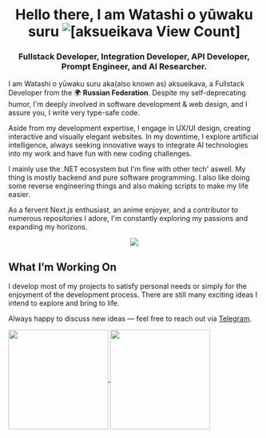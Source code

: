 <h1 align="center">Hello there, I am Watashi o yūwaku suru <img src="https://komarev.com/ghpvc/?username=aksueikava" alt="[aksueikava View Count]"/></h1>
<h3 align="center">Fullstack Developer, Integration Developer, API Developer, Prompt Engineer, and AI Researcher.</h3>

I am Watashi o yūwaku suru aka(also known as) aksueikava, a Fullstack Developer from the 🌍 **Russian Federation**. Despite my self-deprecating humor, I'm deeply involved in software development & web design, and I assure you, I write very type-safe code.

Aside from my development expertise, I engage in UX/UI design, creating interactive and visually elegant websites. In my downtime, I explore artificial intelligence, always seeking innovative ways to integrate AI technologies into my work and have fun with new coding challenges.

I mainly use the .NET ecosystem but I'm fine with other tech' aswell. My thing is mostly backend and pure software programming. I also like doing some reverse engineering things and also making scripts to make my life easier.

As a fervent Next.js enthusiast, an anime enjoyer, and a contributor to numerous repositories I adore, I'm constantly exploring my passions and expanding my horizons.

<p align="center">
  <a href="https://skillicons.dev">
    <img src="https://skillicons.dev/icons?i=arduino,bash,css,docker,mysql,nodejs,cs,cpp,go,js,py,ts,php,rust,crystal" />
  </a>
</p>

## What I’m Working On
I develop most of my projects to satisfy personal needs or simply for the enjoyment of the development process. There are still many exciting ideas I intend to explore and bring to life.

Always happy to discuss new ideas — feel free to reach out via [Telegram](https://telegram.me/aksueikava).

<a href="https://github.com/anuraghazra/github-readme-stats">
  <img height=200 align="center" src="https://github-readme-stats.vercel.app/api?username=aksueikava&show_icons=true&theme=dark" />
</a>
<a href="https://github.com/anuraghazra/convoychat">
  <img height=200 align="center" src="https://github-readme-stats.vercel.app/api/top-langs?username=aksueikava&layout=compact&langs_count=8&card_width=280&theme=dark" />
</a>
